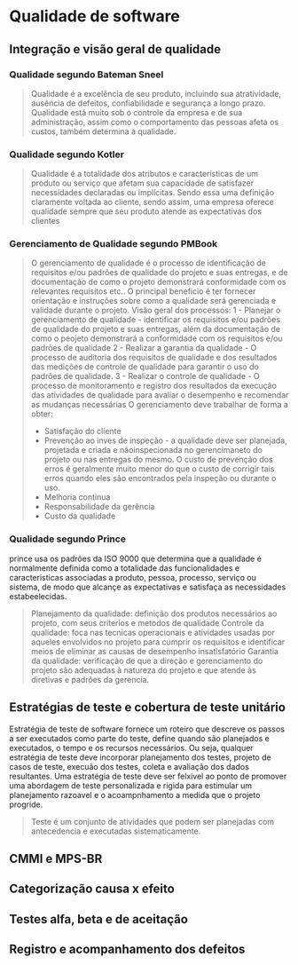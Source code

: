# Qualidade de software
## Integração e visão geral de qualidade
### Qualidade segundo Bateman Sneel
> Qualidade é a excelência de seu produto, incluindo sua atratividade, ausência de defeitos, confiabilidade e segurança a longo prazo.
> Qualidade está muito sob o controle da empresa e de sua administração, assim como o comportamento das pessoas afeta os custos, também determina a qualidade.
### Qualidade segundo Kotler
> Qualidade é a totalidade dos atributos e características de um produto ou serviço que afetam sua capacidade de satisfazer necessidades declaradas ou implícitas. Sendo essa uma definição
claramente voltada ao cliente, sendo assim, uma empresa oferece qualidade sempre que seu produto atende as expectativas dos clientes
### Gerenciamento de Qualidade segundo PMBook
> O gerenciamento de qualidade é o processo de identificação de requisitos e/ou padrões de qualidade do projeto e suas entregas, e de documentação de como o projeto demonstrará conformidade com os relevantes requisitos etc.. O principal beneficio é ter fornecer orientação e instruções sobre como a qualidade será gerenciada e validade durante o projeto.
Visão geral dos processos:
1 - Planejar o gerenciamento de qualidade - identificar os requisitos e/ou padrões de qualidade do projeto e suas entregas, além da documentação de como o peojeto demonstrará a conformidade com os requisitos e/ou padrões de qualidade
2 - Realizar a garantia da qualidade - O processo de auditoria dos requisitos de qualidade e dos resultados das medições de controle de qualidade para garantir o uso do padrões de qualidade.
3 - Realizar o controle de qualidade - O processo de monitoramento e registro dos resultados da execução das atividades de qualidade para avaliar o desempenho e recomendar as mudanças necessárias
> O gerenciamento deve trabalhar de forma a obter:
> - Satisfação do cliente
> - Prevenção ao inves de inspeção - a qualidade deve ser planejada, projetada e criada e nãoinspecionada no gerencimaneto do projeto ou nas entregas do mesmo. O
> custo de prevenção dos erros é geralmente muito menor do que o custo de corrigir tais erros quando eles são encontrados pela inspeção ou durante o uso.
> - Melhoria continua
> - Responsabilidade da gerência
> - Custo da qualidade
  
### Qualidade segundo Prince
prince usa os padrões da ISO 9000 que determina que a qualidade é normalmente definida como a totalidade das funcionalidades
e caracteristicas associadas a produto, pessoa, processo, serviço ou sistema, de modo que alcançe as expectativas e satisfaça as necessidades
estabeelecidas.
> Planejamento da qualidade: definição dos produtos necessários ao projeto, com seus criterios e metodos de qualidade
> Controle da qualidade: foca nas tecnicas operacionais e atividades usadas por aqueles envolvidos no projeto para cumprir os requisitos e identificar meios de eliminar as causas de desempenho insatisfatório
> Garantia da qualidade: verificação de que a direção e gerenciamento do projeto são adequadas à natureza do projeto e que atende às diretivas e padrões da gerencia.

## Estratégias de teste e cobertura de teste unitário
Estratégia de teste de software fornece um roteiro que descreve os passos a ser executados como parte do teste, define quando são planejados e executados, o tempo e os recursos necessários. Ou seja, qualquer estratégia de teste deve incorporar planejamento dos testes, projeto de casos de teste, execuão dos testes, coleta e avaliação dos dados resultantes. Uma estratégia de teste deve ser felxivel ao ponto de promover uma abordagem de teste personalizada e rigida para estimular um planejamento razoavel e o acoampnhamento a medida que o projeto progride.
> Teste é um conjunto de atividades que podem ser planejadas com antecedencia e executadas sistematicamente.
## CMMI e MPS-BR
## Categorização causa x efeito
## Testes alfa, beta e de aceitação
## Registro e acompanhamento dos defeitos

